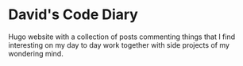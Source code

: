 # David's Code Diary

Hugo website with a collection of posts commenting things that I find interesting on my day to day work together with side projects of my wondering mind.
